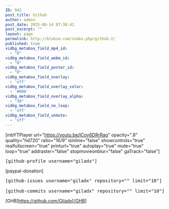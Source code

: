 ```yaml
---
ID: 942
post_title: Github
author: admin
post_date: 2015-08-14 07:30:41
post_excerpt: ""
layout: page
permalink: http://blobim.com/index.php/github-2/
published: true
vidbg_metabox_field_mp4_id:
  - "0"
vidbg_metabox_field_webm_id:
  - "0"
vidbg_metabox_field_poster_id:
  - "0"
vidbg_metabox_field_overlay:
  - 'off'
vidbg_metabox_field_overlay_color:
  - '#000'
vidbg_metabox_field_overlay_alpha:
  - "30"
vidbg_metabox_field_no_loop:
  - 'off'
vidbg_metabox_field_unmute:
  - 'off'
---
```

[mbYTPlayer url="https://youtu.be/ICoy6DRrRag" opacity=".8" quality="hd720" ratio="16/9" isinline="false" showcontrols="true" realfullscreen="true" printurl="true" autoplay="true" mute="true" loop="true" addraster="false" stopmovieonblur="false" gaTrack="false"]

<pre>[github-profile username="giladx"]</pre>

[paypal-donation]

<pre>[github-issues username="giladx" repository="" limit="10"]

[github-commits username="giladx" repository="" limit="10"]</pre>

[GHB]https://github.com/Giladx[/GHB]